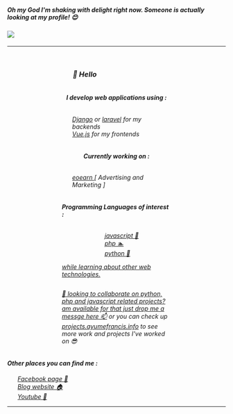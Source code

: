 <div align='left'>
    <h5 style=''> 
        <i>Oh my God I'm shaking with delight right now. Someone is actually looking at my profile! 😊 </i>
    </h5>
    <h4> 
        <i>
            <a href="https://github.com/Meghna-DAS/github-profile-views-counter">
                <img src="https://komarev.com/ghpvc/?username=ayudmin">
            </a>
        </i> 
     </h4>
    <hr>
     <br>
</div>
<div align='left' style="max-width: 50%; margin: auto;">
    <h3 align='' style="padding-left: 25px"><i>👋  Hello</h3> 
    <div align='left' style='display: flex; flex-direction: column; justify-content: center; align-items: center; ';>
        <h4><b>I develop web applications using :</b></h4>
            <ul >
                <li style="list-style: none;">
                    <a href="https://www.djangoproject.com/" target="_blank">Django</a>
                    or
                    <a href="https://laravel.com/" target="_blank">laravel</a>
                    for my backends
                </li>
                <li align='left' style="list-style: none;">
                    <a  style="list-style: none;"href="https://vuejs.org/" target="_blank">Vue.js</a>
                    for my frontends
                </li>
            </ul>
         <h4 align=''>
             <b>Currently working on :</b>
         </h4>
         <ul>
            <li align='left' style="list-style: none;"> 
                <a href="https://eoearn.com" target="_blank">eoearn </a>
                [ Advertising and Marketing ]
            </li>
            </ul>
        <h4 align=''><b>Programming Languages of interest :</b></h4>
                    <ul>
                <li align='left' style="list-style: none;"> 
                <a href="https://developer.mozilla.org/en-US/docs/Web/JavaScript" target="_blank"> javascript 🌱</li>
                <li align='left' style="list-style: none;"> 
                <a href="https://www.php.net/" target="_blank"> php 🏊</li>
                <li align='left' style="list-style: none;"> 
                <a href="https://www.python.org/" target="_blank"> python 💖</li>
            </ul>
           while learning about other web technologies.</p>
    <p>  💞️ looking to collaborate on python, php and javascript related projects? am available for that just drop me a messge <a href="https://blog.ayumefrancis.info/contact" target='_blank' >here 📫</a> or you can check up <a href="https://ayumefrancis.info" target='_blank'>projects.ayumefrancis.info</a> to see more work and projects I've worked on 😎 </p>
    </div>
</div>
<div align='left'>
<h4 align=''>
    <b>Other places you can find me :</b>
</h4>
<ul>
    <li align='left' style="list-style: none;"> 
        <a href="https://www.facebook.com/blog.ayumefrancis.info/" target="_blank"> Facebook page 💙</a>
    </li>
    <li align='left' style="list-style: none;"> 
        <a href="https://blog.ayumefrancis.info" target="_blank"> Blog website 🏠 </a>
    </li>
    <li align='left' style="list-style: none;"> 
        <a href="https://www.youtube.com/channel/UCpUk_EERS3VSu39YMedNHlA" target="_blank"> Youtube 🫣 </a>
    </li>
</ul>
</div>
<hr>

